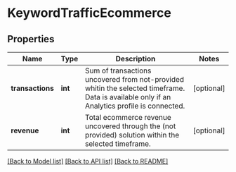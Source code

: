 # KeywordTrafficEcommerce

## Properties
Name | Type | Description | Notes
------------ | ------------- | ------------- | -------------
**transactions** | **int** | Sum of transactions uncovered from not-provided whitin the selected timeframe. Data is available only if an Analytics  profile is connected. | [optional] 
**revenue** | **int** | Total ecommerce revenue uncovered through the (not provided) solution within the selected timeframe. | [optional] 

[[Back to Model list]](../../README.md#documentation-for-models) [[Back to API list]](../../README.md#documentation-for-api-endpoints) [[Back to README]](../../README.md)

